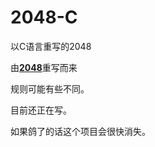 # 2048-C
以C语言重写的2048

由<b>[2048](https://github.com/gabrielecirulli/2048)</b>重写而来

规则可能有些不同。

目前还正在写。

如果鸽了的话这个项目会很快消失。
